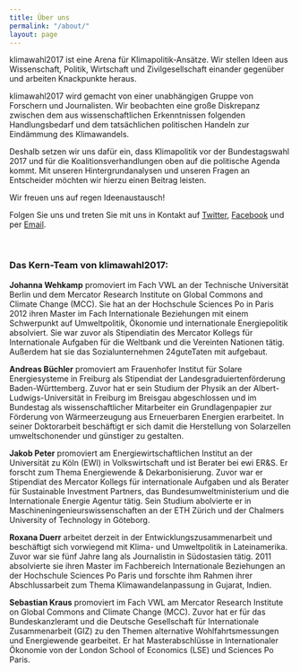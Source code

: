 ```yaml
---
title: Über uns
permalink: "/about/"
layout: page
---
```


klimawahl2017 ist eine Arena für Klimapolitik-Ansätze. Wir stellen Ideen aus Wissenschaft, Politik, Wirtschaft und Zivilgesellschaft einander gegenüber und arbeiten Knackpunkte heraus.

klimawahl2017 wird gemacht von einer unabhängigen Gruppe von Forschern und Journalisten. Wir beobachten eine große Diskrepanz zwischen dem aus wissenschaftlichen Erkenntnissen folgenden Handlungsbedarf und dem tatsächlichen politischen Handeln zur Eindämmung des Klimawandels. 

Deshalb setzen wir uns dafür ein, dass Klimapolitik vor der Bundestagswahl 2017 und für die Koalitionsverhandlungen oben auf die politische Agenda kommt. Mit unseren Hintergrundanalysen und unseren Fragen an Entscheider möchten wir hierzu einen Beitrag leisten.

Wir freuen uns auf regen Ideenaustausch!

Folgen Sie uns und treten Sie mit uns in Kontakt auf [Twitter](https://twitter.com/klimawahl), [Facebook](https://www.facebook.com/klimawahl) und per [Email](info@klimawahl2017.de).

<br>


### Das Kern-Team von klimawahl2017:

<strong id="jw">Johanna Wehkamp</strong> promoviert im Fach VWL an der Technische Universität Berlin und dem Mercator Research Institute on Global Commons and Climate Change (MCC).  Sie hat an der Hochschule Sciences Po in Paris 2012 ihren Master im Fach Internationale Beziehungen mit einem Schwerpunkt auf Umweltpolitik, Ökonomie und internationale Energiepolitik absolviert. Sie war zuvor als Stipendiatin des Mercator Kollegs für Internationale Aufgaben für die Weltbank und die Vereinten Nationen tätig. Außerdem hat sie das Sozialunternehmen 24guteTaten mit aufgebaut.

<strong id="ab">Andreas Büchler</strong> promoviert am Frauenhofer Institut für Solare Energiesysteme in Freiburg als Stipendiat der Landesgraduiertenförderung Baden-Württemberg. Zuvor hat er sein Studium der Physik an der Albert-Ludwigs-Universität in Freiburg im Breisgau abgeschlossen und im Bundestag als wissenschaftlicher Mitarbeiter ein Grundlagenpapier zur Förderung von Wärmeerzeugung aus Erneuerbaren Energien erarbeitet. In seiner Doktorarbeit beschäftigt er sich damit die Herstellung von Solarzellen umweltschonender und günstiger zu gestalten.

<strong id="jp">Jakob Peter</strong> promoviert am Energiewirtschaftlichen Institut an der Universität zu Köln (EWI) in Volkswirtschaft und ist Berater bei ewi ER&S. Er forscht zum Thema Energiewende & Dekarbonisierung. Zuvor war er Stipendiat des Mercator Kollegs für internationale Aufgaben und als Berater für Sustainable Investment Partners, das Bundesumweltministerium und die Internationale Energie Agentur tätig. Sein Studium abolvierte er in Maschineningenieurswissenschaften an der ETH Zürich und der Chalmers University of Technology in Göteborg.

<strong id="rd">Roxana Duerr</strong> arbeitet derzeit in der Entwicklungszusammenarbeit und beschäftigt sich vorwiegend mit Klima- und Umweltpolitik in Lateinamerika. Zuvor war sie fünf Jahre lang als Journalistin in Südostasien tätig. 2011 absolvierte sie ihren Master im Fachbereich Internationale Beziehungen an der Hochschule Sciences Po Paris und forschte ihm Rahmen ihrer Abschlussarbeit zum Thema Klimawandelanpassung in Gujarat, Indien.

<strong id="sk">Sebastian Kraus</strong> promoviert im Fach VWL am Mercator Research Institute on Global Commons and Climate Change (MCC). Zuvor hat er für das Bundeskanzleramt und die Deutsche Gesellschaft für Internationale Zusammenarbeit (GIZ) zu den Themen alternative Wohlfahrtsmessungen und Energiewende gearbeitet. Er hat Masterabschlüsse in Internationaler Ökonomie von der London School of Economics (LSE) und Sciences Po Paris.
